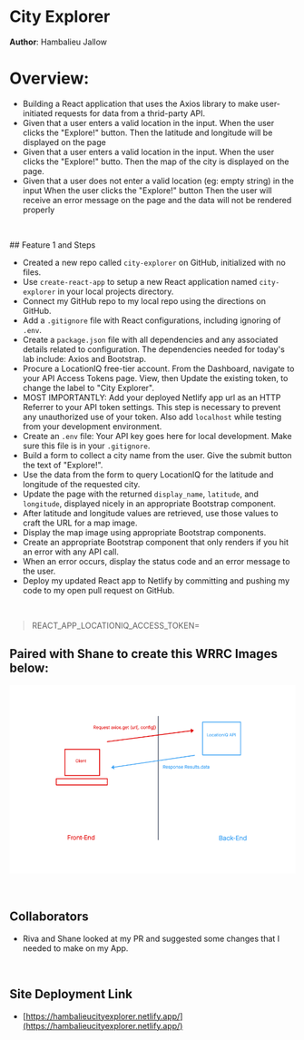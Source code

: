 # City Explorer 

**Author**: Hambalieu Jallow

# Overview:
- Building a React application that uses the Axios library to make user-initiated requests for data from a thrid-party API.
- Given that a user enters a valid location in the input.
When the user clicks the "Explore!" button.
Then the latitude and longitude will be displayed on the page
- Given that a user enters a valid location in the input.
When the user clicks the "Explore!" butto.
Then the map of the city is displayed on the page.
- Given that a user does not enter a valid location (eg: empty string) in the input
When the user clicks the "Explore!" button
Then the user will receive an error message on the page and the data will not be rendered properly

<p>&nbsp;</p>
## Feature 1 and Steps

- Created a new repo called `city-explorer` on GitHub, initialized with no files.
- Use `create-react-app` to setup a new React application named `city-explorer` in your local projects directory. 
- Connect my GitHub repo to my local repo using the directions on GitHub.
- Add a `.gitignore` file with React configurations, including ignoring of `.env`.
- Create a `package.json` file with all dependencies and any associated details related to configuration. The dependencies needed for today's lab include: Axios and Bootstrap.
- Procure a LocationIQ free-tier account. From the Dashboard, navigate to your API Access Tokens page. View, then Update the existing token, to change the label to "City Explorer".
- MOST IMPORTANTLY: Add your deployed Netlify app url as an HTTP Referrer to your API token settings. This step is necessary to prevent any unauthorized use of your token. Also add `localhost` while testing from your development environment.
- Create an `.env` file: Your API key goes here for local development. Make sure this file is in your `.gitignore`.
- Build a form to collect a city name from the user. Give the submit button the text of "Explore!".
- Use the data from the form to query LocationIQ for the latitude and longitude of the requested city. 
- Update the page with the returned `display_name`, `latitude`, and `longitude`, displayed nicely in an appropriate Bootstrap component. 
- After latitude and longitude values are retrieved, use those values to craft the URL for a map image. 
- Display the map image using appropriate Bootstrap components.
- Create an appropriate Bootstrap component that only renders if you hit an error with any API call.
- When an error occurs, display the status code and an error message to the user.
- Deploy my updated React app to Netlify by committing and pushing my code to my open pull request on GitHub. 

<p>&nbsp;</p>

>REACT_APP_LOCATIONIQ_ACCESS_TOKEN=<location of key access token>

## Paired with Shane to create this WRRC Images below: 
![image](image.png)

<p>&nbsp;</p>

## Collaborators
- Riva and Shane looked at my PR and suggested some changes that I needed to make on my App.



<p>&nbsp;</p>

## Site Deployment  Link
- [https://hambalieucityexplorer.netlify.app/](https://hambalieucityexplorer.netlify.app/)
